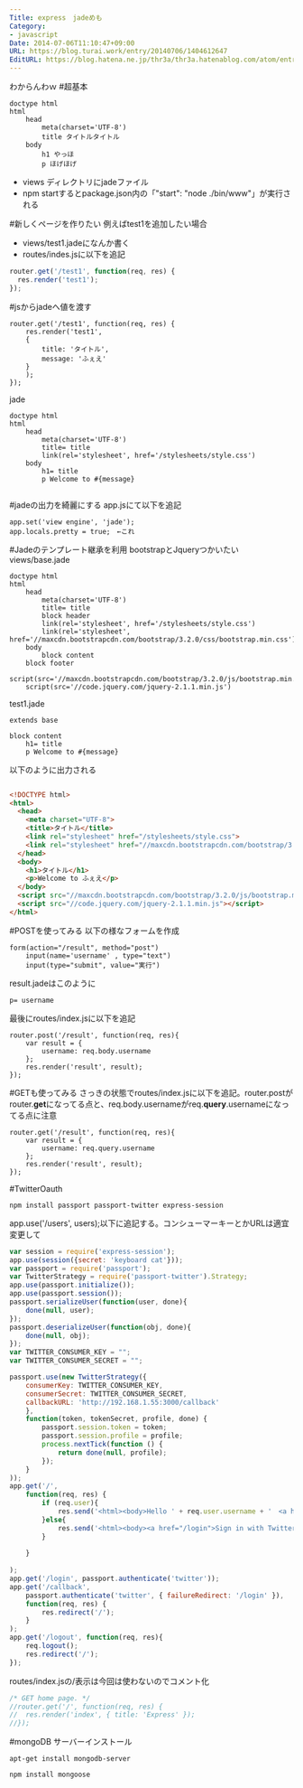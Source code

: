 ```yaml
---
Title: express　jadeめも
Category:
- javascript
Date: 2014-07-06T11:10:47+09:00
URL: https://blog.turai.work/entry/20140706/1404612647
EditURL: https://blog.hatena.ne.jp/thr3a/thr3a.hatenablog.com/atom/entry/12921228815727557372
---
```


わからんわｗ
#超基本
```
doctype html
html
	head
		meta(charset='UTF-8')
		title タイトルタイトル
	body
		h1 やっほ
		p ほげほげ

```

- views ディレクトリにjadeファイル
- npm startするとpackage.json内の「"start": "node ./bin/www"」が実行される

#新しくページを作りたい
例えばtest1を追加したい場合

- views/test1.jadeになんか書く
- routes/indes.jsに以下を追記
```javascript
router.get('/test1', function(req, res) {
  res.render('test1');
});
```
#jsからjadeへ値を渡す
```
router.get('/test1', function(req, res) {
	res.render('test1',
	{
		title: 'タイトル',
		message: 'ふぇえ'
	}
	);
});
```
jade
```
doctype html
html
	head
		meta(charset='UTF-8')
		title= title
		link(rel='stylesheet', href='/stylesheets/style.css')
	body
		h1= title
		p Welcome to #{message}
	

```
#jadeの出力を綺麗にする
app.jsにて以下を追記
```
app.set('view engine', 'jade');
app.locals.pretty = true;　←これ
```
#Jadeのテンプレート継承を利用
bootstrapとJqueryつかいたい
views/base.jade
```
doctype html
html
	head
		meta(charset='UTF-8')
		title= title
		block header
		link(rel='stylesheet', href='/stylesheets/style.css')
		link(rel='stylesheet', href='//maxcdn.bootstrapcdn.com/bootstrap/3.2.0/css/bootstrap.min.css')
	body
		block content
	block footer
	script(src='//maxcdn.bootstrapcdn.com/bootstrap/3.2.0/js/bootstrap.min.js')
	script(src='//code.jquery.com/jquery-2.1.1.min.js')

```
test1.jade
```
extends base

block content
	h1= title
	p Welcome to #{message}

```
以下のように出力される
```html

<!DOCTYPE html>
<html>
  <head>
    <meta charset="UTF-8">
    <title>タイトル</title>
    <link rel="stylesheet" href="/stylesheets/style.css">
    <link rel="stylesheet" href="//maxcdn.bootstrapcdn.com/bootstrap/3.2.0/css/bootstrap.min.css">
  </head>
  <body>
    <h1>タイトル</h1>
    <p>Welcome to ふぇえ</p>
  </body>
  <script src="//maxcdn.bootstrapcdn.com/bootstrap/3.2.0/js/bootstrap.min.js"></script>
  <script src="//code.jquery.com/jquery-2.1.1.min.js"></script>
</html>
```
#POSTを使ってみる
以下の様なフォームを作成
```
form(action="/result", method="post")
	input(name='username' , type="text")
	input(type="submit", value="実行")

```
result.jadeはこのように
```
p= username
```
最後にroutes/index.jsに以下を追記
```
router.post('/result', function(req, res){
	var result = {
		username: req.body.username
	};
	res.render('result', result);
});
```
#GETも使ってみる
さっきの状態でroutes/index.jsに以下を追記。router.postがrouter.**get**になってる点と、req.body.usernameがreq.**query**.usernameになってる点に注意
```
router.get('/result', function(req, res){
	var result = {
		username: req.query.username
	};
	res.render('result', result);
});
```
#TwitterOauth
```
npm install passport passport-twitter express-session
```
app.use('/users', users);以下に追記する。コンシューマーキーとかURLは適宜変更して
```javascript
var session = require('express-session');
app.use(session({secret: 'keyboard cat'}));
var passport = require('passport');
var TwitterStrategy = require('passport-twitter').Strategy;
app.use(passport.initialize());
app.use(passport.session());
passport.serializeUser(function(user, done){
	done(null, user);
});
passport.deserializeUser(function(obj, done){
	done(null, obj);
});
var TWITTER_CONSUMER_KEY = "";
var TWITTER_CONSUMER_SECRET = "";

passport.use(new TwitterStrategy({
	consumerKey: TWITTER_CONSUMER_KEY,
	consumerSecret: TWITTER_CONSUMER_SECRET,
	callbackURL: 'http://192.168.1.55:3000/callback'
	},
	function(token, tokenSecret, profile, done) {
		passport.session.token = token;
		passport.session.profile = profile;
		process.nextTick(function () {
			return done(null, profile);
		});
	}
));
app.get('/',
	function(req, res) {
		if (req.user){
			res.send('<html><body>Hello ' + req.user.username + '　<a href="/logout">logout</a></body></html>')
		}else{
			res.send('<html><body><a href="/login">Sign in with Twitter</a></body></html>')
		}
		
	}
	
);
app.get('/login', passport.authenticate('twitter'));
app.get('/callback',
	passport.authenticate('twitter', { failureRedirect: '/login' }),
	function(req, res) {
		res.redirect('/');
	}
);
app.get('/logout', function(req, res){
	req.logout();
	res.redirect('/');
});
```
routes/index.jsの/表示は今回は使わないのでコメント化
```javascript
/* GET home page. */
//router.get('/', function(req, res) {
//  res.render('index', { title: 'Express' });
//});
```

#mongoDB
サーバーインストール
```
apt-get install mongodb-server
```
```
npm install mongoose
```
